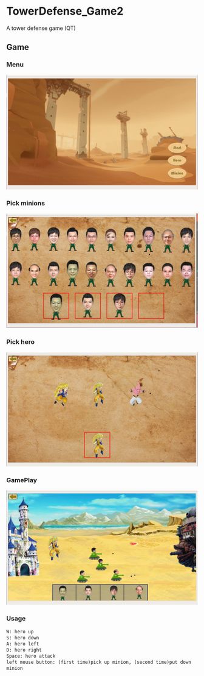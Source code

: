 # TowerDefense_Game2
A tower defense game (QT)
## Game
### Menu
![](https://github.com/LGY3030/TowerDefense_Game2/blob/master/menu.png)<br />
### Pick minions
![](https://github.com/LGY3030/TowerDefense_Game2/blob/master/minion.png)<br />
### Pick hero
![](https://github.com/LGY3030/TowerDefense_Game2/blob/master/hero.png)<br />
### GamePlay
![](https://github.com/LGY3030/TowerDefense_Game2/blob/master/play.png)<br />
### Usage
```
W: hero up
S: hero down
A: hero left
D: hero right
Space: hero attack
left mouse button: (first time)pick up minion, (second time)put down minion
```

